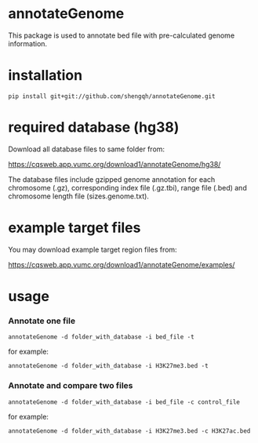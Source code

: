 # annotateGenome

This package is used to annotate bed file with pre-calculated genome information.

# installation

```
pip install git+git://github.com/shengqh/annotateGenome.git
```

# required database (hg38)

Download all database files to same folder from:

https://cqsweb.app.vumc.org/download1/annotateGenome/hg38/

The database files include gzipped genome annotation for each chromosome (.gz), corresponding index file (.gz.tbi), range file (.bed) and chromosome length file (sizes.genome.txt).

# example target files

You may download example target region files from:

https://cqsweb.app.vumc.org/download1/annotateGenome/examples/

# usage

### Annotate one file
```
annotateGenome -d folder_with_database -i bed_file -t
```
for example:
```
annotateGenome -d folder_with_database -i H3K27me3.bed -t
```

### Annotate and compare two files
```
annotateGenome -d folder_with_database -i bed_file -c control_file
```

for example:
```
annotateGenome -d folder_with_database -i H3K27me3.bed -c H3K27ac.bed
```
